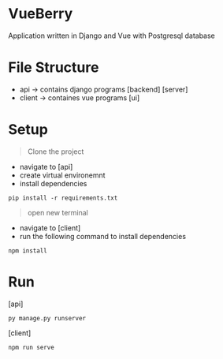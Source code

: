 # VueBerry

Application written in Django and Vue with Postgresql database

# File Structure

- api
  -> contains django programs [backend] [server]
- client
  -> containes vue programs [ui]

# Setup

> Clone the project

- navigate to [api]
- create virtual environemnt
- install dependencies

```
pip install -r requirements.txt
```

> open new terminal

- navigate to [client]
- run the following command to install dependencies

```
npm install
```

# Run

[api]

```
py manage.py runserver
```

[client]

```
npm run serve
```
